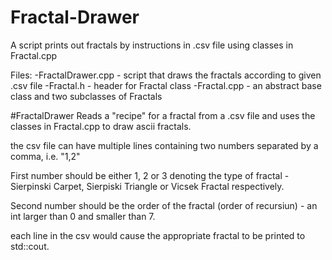 # Fractal-Drawer
A script prints out fractals by instructions in .csv file using classes in Fractal.cpp

Files:
-FractalDrawer.cpp - script that draws the fractals according to given .csv file
-Fractal.h - header for Fractal class
-Fractal.cpp - an abstract base class and two subclasses of Fractals

#FractalDrawer
Reads a "recipe" for a fractal from a .csv file and uses the classes in Fractal.cpp to draw ascii fractals.

the csv file can have multiple lines containing two numbers separated by a comma, i.e. "1,2"

First number should be either 1, 2 or 3 denoting the type of fractal - Sierpinski Carpet, Sierpiski Triangle or Vicsek Fractal respectively.

Second number should be the order of the fractal (order of recursiun) - an int larger than 0 and smaller than 7.

each line in the csv would cause the appropriate fractal to be printed to std::cout.

